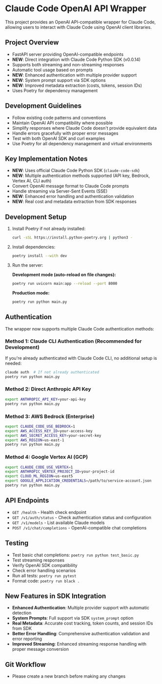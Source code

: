 # Claude Code OpenAI API Wrapper

This project provides an OpenAI API-compatible wrapper for Claude Code, allowing users to interact with Claude Code using OpenAI client libraries.

## Project Overview

- FastAPI server providing OpenAI-compatible endpoints
- **NEW**: Direct integration with Claude Code Python SDK (v0.0.14)
- Supports both streaming and non-streaming responses
- Automatic tool usage based on prompts
- **NEW**: Enhanced authentication with multiple provider support
- **NEW**: System prompt support via SDK options
- **NEW**: Improved metadata extraction (costs, tokens, session IDs)
- Uses Poetry for dependency management

## Development Guidelines

- Follow existing code patterns and conventions
- Maintain OpenAI API compatibility where possible
- Simplify responses where Claude Code doesn't provide equivalent data
- Handle errors gracefully with proper error messages
- Test with both OpenAI SDK and curl examples
- Use Poetry for all dependency management and virtual environments

## Key Implementation Notes

- **NEW**: Uses official Claude Code Python SDK (`claude-code-sdk`)
- **NEW**: Multiple authentication methods supported (API key, Bedrock, Vertex AI, CLI auth)
- Convert OpenAI message format to Claude Code prompts
- Handle streaming via Server-Sent Events (SSE)
- **NEW**: Enhanced error handling and authentication validation
- **NEW**: Real cost and metadata extraction from SDK responses

## Development Setup

1. Install Poetry if not already installed:
   ```bash
   curl -sSL https://install.python-poetry.org | python3 -
   ```

2. Install dependencies:
   ```bash
   poetry install --with dev
   ```

3. Run the server:
   
   **Development mode (auto-reload on file changes):**
   ```bash
   poetry run uvicorn main:app --reload --port 8000
   ```
   
   **Production mode:**
   ```bash
   poetry run python main.py
   ```

## Authentication

The wrapper now supports multiple Claude Code authentication methods:

### Method 1: Claude CLI Authentication (Recommended for Development)
If you're already authenticated with Claude Code CLI, no additional setup is needed:
```bash
claude auth  # If not already authenticated
poetry run python main.py
```

### Method 2: Direct Anthropic API Key
```bash
export ANTHROPIC_API_KEY=your-api-key
poetry run python main.py
```

### Method 3: AWS Bedrock (Enterprise)
```bash
export CLAUDE_CODE_USE_BEDROCK=1
export AWS_ACCESS_KEY_ID=your-access-key
export AWS_SECRET_ACCESS_KEY=your-secret-key
export AWS_REGION=us-east-1
poetry run python main.py
```

### Method 4: Google Vertex AI (GCP)
```bash
export CLAUDE_CODE_USE_VERTEX=1
export ANTHROPIC_VERTEX_PROJECT_ID=your-project-id
export CLOUD_ML_REGION=us-east5
export GOOGLE_APPLICATION_CREDENTIALS=/path/to/service-account.json
poetry run python main.py
```

## API Endpoints

- `GET /health` - Health check endpoint
- `GET /v1/auth/status` - Check authentication status and configuration
- `GET /v1/models` - List available Claude models
- `POST /v1/chat/completions` - OpenAI-compatible chat completions

## Testing

- Test basic chat completions: `poetry run python test_basic.py`
- Test streaming responses
- Verify OpenAI SDK compatibility
- Check error handling scenarios
- Run all tests: `poetry run pytest`
- Format code: `poetry run black .`

## New Features in SDK Integration

- **Enhanced Authentication**: Multiple provider support with automatic detection
- **System Prompts**: Full support via SDK `system_prompt` option
- **Real Metadata**: Accurate cost tracking, token counts, and session IDs from SDK
- **Better Error Handling**: Comprehensive authentication validation and error reporting
- **Improved Streaming**: Enhanced streaming response handling with proper message conversion

## Git Workflow

- Please create a new branch before making any changes